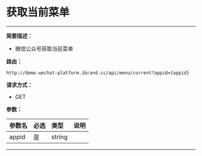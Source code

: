 
# 获取当前菜单
 ****

**简要描述：**


- 微信公众号获取当前菜单


**路由：**

```
http://demo-wechat-platform.ibrand.cc/api/menu/current?appid={appid}

```
**请求方式：**
- GET

**参数：**

|参数名|必选|类型|说明|
|:----    |:---|:----- |-----   |
|appid |是  |string |  |

 ****



